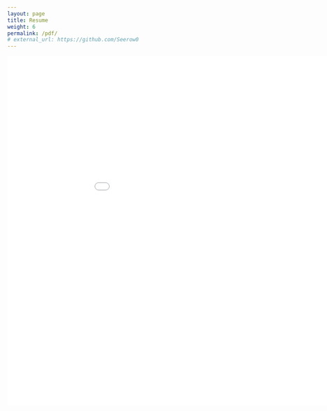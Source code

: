```yaml
---
layout: page
title: Resume
weight: 6
permalink: /pdf/
# external_url: https://github.com/Seerow0
---
```


<iframe src="/pdf/sample-resume.pdf" style="width:1000px; height:800px;" frameborder="0" allowfullscreen></iframe>
